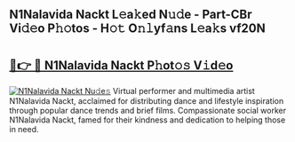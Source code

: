 ## N1Nalavida Nackt L𝚎a𝚔ed N𝚞𝚍e - Part-CBr Vi𝚍𝚎o P𝚑𝚘tos - H𝚘𝚝 O𝚗𝚕yf𝚊ns L𝚎a𝚔s vf20N

# <h2><a href="http://kfcnkr.oniu.top/?m=N1Nalavida+Nackt">🔗👉 🔴 N1Nalavida Nackt P𝚑ot𝚘𝚜 V𝚒d𝚎o</a></h2>

[![N1Nalavida Nackt Nu𝚍e𝚜](https://i.imgur.com/0qMVB7G.gif)](http://kfcnkr.oniu.top/?m=N1Nalavida+Nackt)
Virtual performer and multimedia artist N1Nalavida Nackt, acclaimed for distributing dance and lifestyle inspiration through popular dance trends and brief films. Compassionate social worker N1Nalavida Nackt, famed for their kindness and dedication to helping those in need.  
